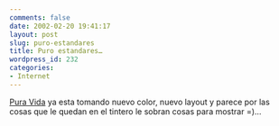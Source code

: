 ```yaml
---
comments: false
date: 2002-02-20 19:41:17
layout: post
slug: puro-estandares
title: Puro estandares…
wordpress_id: 232
categories:
- Internet
---
```


[Pura Vida](http://www.betobeto.net/puravida/) ya esta tomando nuevo color, nuevo layout y parece por las cosas que le quedan en el tintero le sobran cosas para mostrar =)…




 
